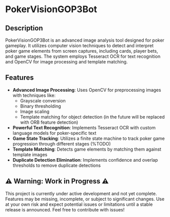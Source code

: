 # PokerVisionGOP3Bot

## Description
PokerVisionGOP3Bot is an advanced image analysis tool designed for poker gameplay. It utilizes computer vision techniques to detect and interpret poker game elements from screen captures, including cards, player bets, and game stages. The system employs Tesseract OCR for text recognition and OpenCV for image processing and template matching.

## Features
- **Advanced Image Processing**: Uses OpenCV for preprocessing images with techniques like:
  - Grayscale conversion
  - Binary thresholding
  - Image scaling
  - Template matching for object detection (in the future will be replaced with ORB feature detection)
- **Powerful Text Recognition**: Implements Tesseract OCR with custom language models for poker-specific text
- **Game State Tracking**: Utilizes a finite state machine to track poker game progression through different stages (%TODO)
- **Template Matching**: Detects game elements by matching them against template images
- **Duplicate Detection Elimination**: Implements confidence and overlap thresholds to remove duplicate detections

## ⚠️ Warning: Work in Progress ⚠️
This project is currently under active development and not yet complete. Features may be missing, incomplete, or subject to significant changes. Use at your own risk and expect potential issues or limitations until a stable release is announced. Feel free to contribute with issues!
